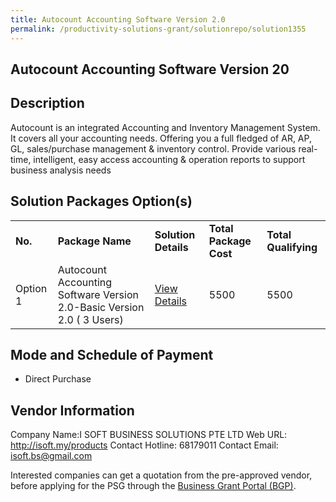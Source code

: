 ```yaml
---
title: Autocount Accounting Software Version 2.0
permalink: /productivity-solutions-grant/solutionrepo/solution1355
---
```


## Autocount Accounting Software Version 20

## Description

Autocount is an integrated Accounting and Inventory Management System. It covers all your accounting needs. Offering you a full fledged of AR, AP, GL, sales/purchase management & inventory control. Provide various real-time, intelligent, easy access accounting & operation reports to support business analysis needs

## Solution Packages Option(s)

<table>
<tr>
<td><b>No.</b></td>
<td><b>Package Name</b></td>
<td><b>Solution Details</b></td>
<td><b>Total Package Cost</b></td>
<td><b>Total Qualifying</b></td>
</tr>
<tr>
<td>Option 1</td>
<td>Autocount Accounting Software Version 2.0-Basic Version 2.0 ( 3 Users)</td>
<td><a href='https://www.gobusiness.gov.sg/images/psg/DesensitisedISOFT_Annex_3CRwef12August2021-_Part_2.pdf'>View Details</a></td>
<td>5500</td>
<td>5500</td>
</tr>
</table>

## Mode and Schedule of Payment

 - Direct Purchase

## Vendor Information

 Company Name:I SOFT BUSINESS SOLUTIONS PTE LTD 
Web URL: http://isoft.my/products 
Contact Hotline: 68179011 
Contact Email: isoft.bs@gmail.com 


Interested companies can get a quotation from the pre-approved vendor, before applying for the PSG through the <a href='https://www.businessgrants.gov.sg/'>Business Grant Portal (BGP)</a>.

<script src="/jquery/resize-tables.js"></script>
